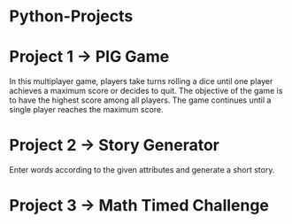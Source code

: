 # Python-Projects

# Project 1 -> PIG Game

In this multiplayer game, players take turns rolling a dice until one player
achieves a maximum score or decides to quit. The objective of the game is to
have the highest score among all players. The game continues until a single
player reaches the maximum score.

# Project 2 -> Story Generator

Enter words according to the given attributes and generate a short story.

# Project 3 -> Math Timed Challenge